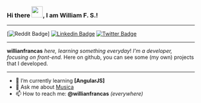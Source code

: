 ### Hi there <img src="https://raw.githubusercontent.com/MartinHeinz/MartinHeinz/master/wave.gif" width="30px">, I am William F. S.!
---
[![Reddit Badge](https://img.shields.io/reddit/subreddit-subscribers/willianfrancas?style=social)]
[![Linkedin Badge](https://img.shields.io/badge/-LinkedIn-blue?style=flat-square&logo=Linkedin&logoColor=white&link=https://www.linkedin.com/in/willianfrancas/)](https://www.linkedin.com/in/willianfrancas/)
[![Twitter Badge](https://img.shields.io/badge/-Twitter-1ca0f1?style=flat-square&labelColor=1ca0f1&logo=twitter&logoColor=white&link=https://twitter.com/willianfrancas)](https://twitter.com/willianfrancas)

---
**willianfrancas** *here, learning something everyday*!
_I'm a developer, focusing on front-end._
Here on github, you can see some (my own) projects that I developed.

---
- 🌱 I’m currently learning **[AngularJS]**
- 💬 Ask me about [Musica](https://instagram.com/musicxday)
- 📫 How to reach me: **@willianfrancas** _(everywhere)_
